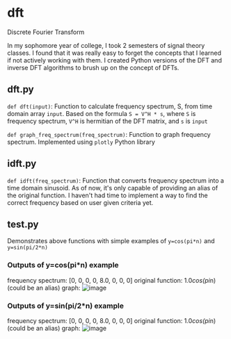 # dft
Discrete Fourier Transform

In my sophomore year of college, I took 2 semesters of signal theory classes. I found that it was really easy to forget the concepts that I learned if not actively working with them. I created Python versions of the DFT and inverse DFT algorithms to brush up on the concept of DFTs.

## dft.py

`def dft(input)`: Function to calculate frequency spectrum, S, from time domain array `input`. Based on the formula `S = V^H * s`, where `S` is frequency spectrum, `V^H` is hermitian of the DFT matrix, and `s` is `input`

`def graph_freq_spectrum(freq_spectrum)`: Function to graph frequency spectrum. Implemented using `plotly` Python library

## idft.py

`def idft(freq_spectrum)`: Function that converts frequency spectrum into a time domain sinusoid. As of now, it's only capable of providing an alias of the original function. I haven't had time to implement a way to find the correct frequency based on user given criteria yet.

## test.py

Demonstrates above functions with simple examples of `y=cos(pi*n)` and `y=sin(pi/2*n)`

### Outputs of y=cos(pi*n) example
frequency spectrum: [0, 0, 0, 0, 8.0, 0, 0, 0]
original function: 1.0*cos(pi*n) (could be an alias)
graph: ![image](https://user-images.githubusercontent.com/13570258/62342101-a7456780-b4b3-11e9-8b23-450cd2db4b82.png)

### Outputs of y=sin(pi/2*n) example
frequency spectrum: [0, 0, 0, 0, 8.0, 0, 0, 0]
original function: 1.0*cos(pi*n) (could be an alias)
graph: ![image](https://user-images.githubusercontent.com/13570258/62342101-a7456780-b4b3-11e9-8b23-450cd2db4b82.png)




